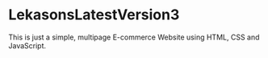 # LekasonsLatestVersion3
This is just a simple, multipage E-commerce Website using HTML, CSS and JavaScript.
